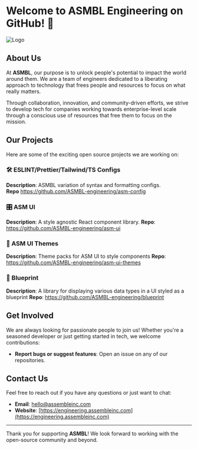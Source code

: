 # Welcome to ASMBL Engineering on GitHub! 👋

![Logo](https://engineering.assembleinc.com/images/asm_logos/default.svg)

## About Us

At **ASMBL**, our purpose is to unlock people's potential to impact the world around them. We are a team of engineers dedicated to a liberating approach to technology that frees people and resources to focus on what really matters. 

Through collaboration, innovation, and community-driven efforts, we strive to develop tech for companies working towards enterprise-level scale through a conscious use of resources that free them to focus on the mission.

## Our Projects

Here are some of the exciting open source projects we are working on:

### 🛠️ ESLINT/Prettier/Tailwind/TS Configs
**Description**: ASMBL variation of syntax and formatting configs.  
**Repo** https://github.com/ASMBL-engineering/asm-config

### 🎛️ ASM UI
**Description**: A style agnostic React component library.
**Repo**: https://github.com/ASMBL-engineering/asm-ui

### 💅 ASM UI Themes
**Description**: Theme packs for ASM UI to style components
**Repo**: https://github.com/ASMBL-engineering/asm-ui-themes

### 📘 Blueprint
**Description**: A library for displaying various data types in a UI styled as a blueprint
**Repo**: https://github.com/ASMBL-engineering/blueprint

## Get Involved

We are always looking for passionate people to join us! Whether you're a seasoned developer or just getting started in tech, we welcome contributions:

- **Report bugs or suggest features**: Open an issue on any of our repositories.

## Contact Us

Feel free to reach out if you have any questions or just want to chat:

- **Email**: hello@assembleinc.com
- **Website**: [https://engineering.assembleinc.com](https://engineering.assembleinc.com)

---

Thank you for supporting **ASMBL**! We look forward to working with the open-source community and beyond.
